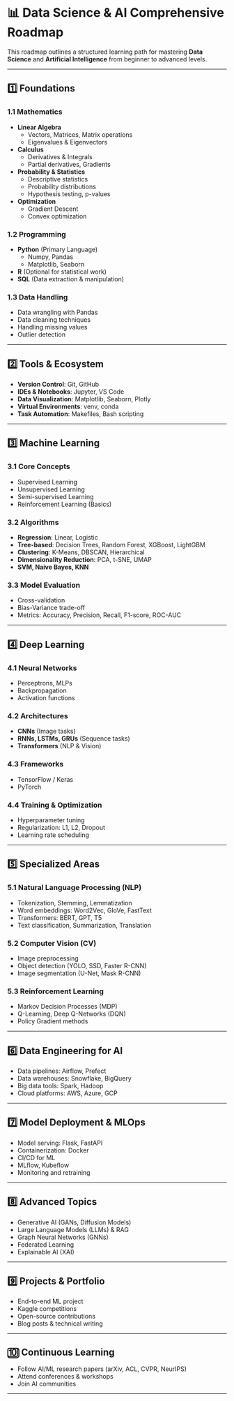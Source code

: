 
# 📊 Data Science & AI Comprehensive Roadmap

This roadmap outlines a structured learning path for mastering **Data Science** and **Artificial Intelligence** from beginner to advanced levels.

---

## 1️⃣ Foundations

### 1.1 Mathematics
- **Linear Algebra**
  - Vectors, Matrices, Matrix operations
  - Eigenvalues & Eigenvectors
- **Calculus**
  - Derivatives & Integrals
  - Partial derivatives, Gradients
- **Probability & Statistics**
  - Descriptive statistics
  - Probability distributions
  - Hypothesis testing, p-values
- **Optimization**
  - Gradient Descent
  - Convex optimization

### 1.2 Programming
- **Python** (Primary Language)
  - Numpy, Pandas
  - Matplotlib, Seaborn
- **R** (Optional for statistical work)
- **SQL** (Data extraction & manipulation)

### 1.3 Data Handling
- Data wrangling with Pandas
- Data cleaning techniques
- Handling missing values
- Outlier detection

---

## 2️⃣ Tools & Ecosystem

- **Version Control**: Git, GitHub
- **IDEs & Notebooks**: Jupyter, VS Code
- **Data Visualization**: Matplotlib, Seaborn, Plotly
- **Virtual Environments**: venv, conda
- **Task Automation**: Makefiles, Bash scripting

---

## 3️⃣ Machine Learning

### 3.1 Core Concepts
- Supervised Learning
- Unsupervised Learning
- Semi-supervised Learning
- Reinforcement Learning (Basics)

### 3.2 Algorithms
- **Regression**: Linear, Logistic
- **Tree-based**: Decision Trees, Random Forest, XGBoost, LightGBM
- **Clustering**: K-Means, DBSCAN, Hierarchical
- **Dimensionality Reduction**: PCA, t-SNE, UMAP
- **SVM, Naive Bayes, KNN**

### 3.3 Model Evaluation
- Cross-validation
- Bias-Variance trade-off
- Metrics: Accuracy, Precision, Recall, F1-score, ROC-AUC

---

## 4️⃣ Deep Learning

### 4.1 Neural Networks
- Perceptrons, MLPs
- Backpropagation
- Activation functions

### 4.2 Architectures
- **CNNs** (Image tasks)
- **RNNs, LSTMs, GRUs** (Sequence tasks)
- **Transformers** (NLP & Vision)

### 4.3 Frameworks
- TensorFlow / Keras
- PyTorch

### 4.4 Training & Optimization
- Hyperparameter tuning
- Regularization: L1, L2, Dropout
- Learning rate scheduling

---

## 5️⃣ Specialized Areas

### 5.1 Natural Language Processing (NLP)
- Tokenization, Stemming, Lemmatization
- Word embeddings: Word2Vec, GloVe, FastText
- Transformers: BERT, GPT, T5
- Text classification, Summarization, Translation

### 5.2 Computer Vision (CV)
- Image preprocessing
- Object detection (YOLO, SSD, Faster R-CNN)
- Image segmentation (U-Net, Mask R-CNN)

### 5.3 Reinforcement Learning
- Markov Decision Processes (MDP)
- Q-Learning, Deep Q-Networks (DQN)
- Policy Gradient methods

---

## 6️⃣ Data Engineering for AI

- Data pipelines: Airflow, Prefect
- Data warehouses: Snowflake, BigQuery
- Big data tools: Spark, Hadoop
- Cloud platforms: AWS, Azure, GCP

---

## 7️⃣ Model Deployment & MLOps

- Model serving: Flask, FastAPI
- Containerization: Docker
- CI/CD for ML
- MLflow, Kubeflow
- Monitoring and retraining

---

## 8️⃣ Advanced Topics

- Generative AI (GANs, Diffusion Models)
- Large Language Models (LLMs) & RAG
- Graph Neural Networks (GNNs)
- Federated Learning
- Explainable AI (XAI)

---

## 9️⃣ Projects & Portfolio

- End-to-end ML project
- Kaggle competitions
- Open-source contributions
- Blog posts & technical writing

---

## 🔟 Continuous Learning

- Follow AI/ML research papers (arXiv, ACL, CVPR, NeurIPS)
- Attend conferences & workshops
- Join AI communities

---
